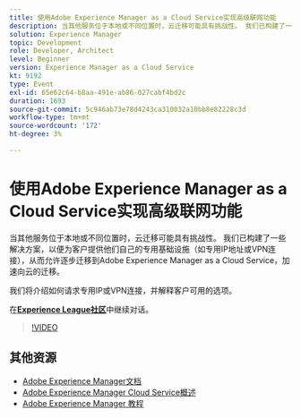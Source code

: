 ```yaml
---
title: 使用Adobe Experience Manager as a Cloud Service实现高级联网功能
description: 当其他服务位于本地或不同位置时，云迁移可能具有挑战性。 我们已构建了一些解决方案，以便为客户提供他们自己的专用基础设施（如专用IP地址或VPN连接），从而允许逐步迁移到Adobe Experience Manager as a Cloud Service，加速向云的迁移。
solution: Experience Manager
topic: Development
role: Developer, Architect
level: Beginner
version: Experience Manager as a Cloud Service
kt: 9192
type: Event
exl-id: 65e62c64-b8aa-491e-ab86-027cabf4bd2c
duration: 1693
source-git-commit: 5c946ab73e78d4243ca310032a10bb8e82228c3d
workflow-type: tm+mt
source-wordcount: '172'
ht-degree: 3%

---
```


# 使用Adobe Experience Manager as a Cloud Service实现高级联网功能

当其他服务位于本地或不同位置时，云迁移可能具有挑战性。  我们已构建了一些解决方案，以便为客户提供他们自己的专用基础设施（如专用IP地址或VPN连接），从而允许逐步迁移到Adobe Experience Manager as a Cloud Service，加速向云的迁移。

我们将介绍如何请求专用IP或VPN连接，并解释客户可用的选项。

在&#x200B;**[Experience League社区](https://adobe.ly/3EUTdAo)**&#x200B;中继续对话。

>[!VIDEO](https://video.tv.adobe.com/v/337898/?quality=12&learn=on&hidetitle=true)

## 其他资源

- [Adobe Experience Manager文档](https://experienceleague.adobe.com/docs/experience-manager-cloud-service.html)
- [Adobe Experience Manager Cloud Service概述](https://experienceleague.adobe.com/docs/experience-manager-cloud-service/overview/home.html)
- [Adobe Experience Manager 教程](https://experienceleague.adobe.com/docs/experience-manager-tutorials.html)
